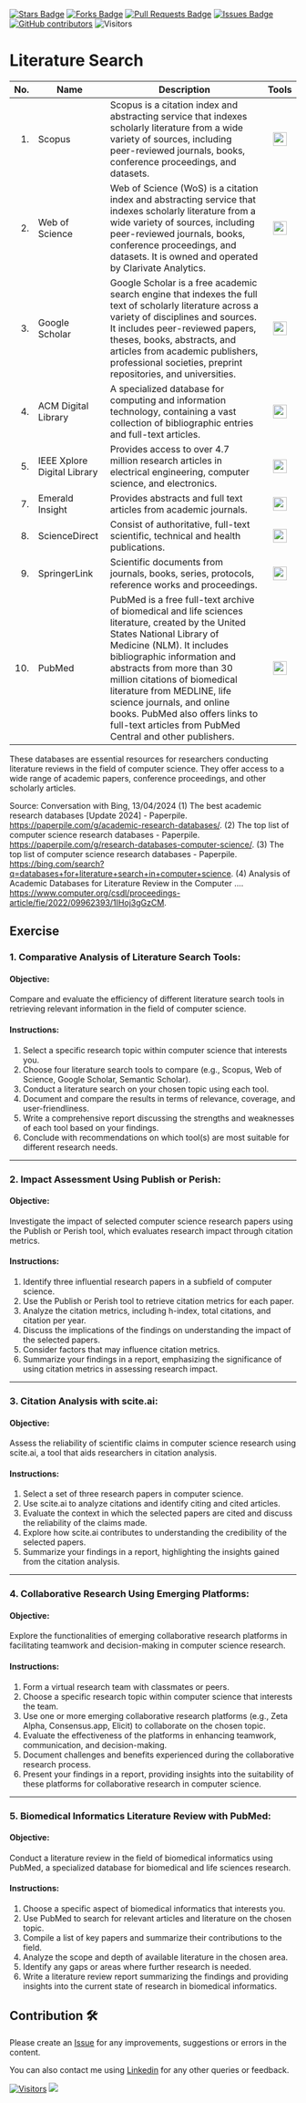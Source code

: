 <a href="https://github.com/drshahizan/SLR-FC/stargazers"><img src="https://img.shields.io/github/stars/drshahizan/SLR-FC" alt="Stars Badge"/></a>
<a href="https://github.com/drshahizan/SLR-FC/network/members"><img src="https://img.shields.io/github/forks/drshahizan/SLR-FC" alt="Forks Badge"/></a>
<a href="https://github.com/drshahizan/SLR-FC"><img src="https://img.shields.io/github/issues-pr/drshahizan/SLR-FC" alt="Pull Requests Badge"/></a>
<a href="https://github.com/drshahizan/SLR-FC/issues"><img src="https://img.shields.io/github/issues/drshahizan/SLR-FC" alt="Issues Badge"/></a>
<a href="https://github.com/drshahizan/SLR-FC/graphs/contributors"><img alt="GitHub contributors" src="https://img.shields.io/github/contributors/drshahizan/SLR-FC?color=2b9348"></a>
![Visitors](https://api.visitorbadge.io/api/visitors?path=https%3A%2F%2Fgithub.com%2Fdrshahizan%2FSLR-FC&labelColor=%23d9e3f0&countColor=%23697689&style=flat)

# Literature Search

| No.  | Name | Description | Tools |
|------: | ------------------|-----|:--------:|
| 1. | Scopus | Scopus is a citation index and abstracting service that indexes scholarly literature from a wide variety of sources, including peer-reviewed journals, books, conference proceedings, and datasets. | <a href="https://www-scopus-com.ezproxy.utm.my/search/form.uri#basic" ><img src="../images/download.gif" width="24px" height="24px" ></a> |
| 2. | Web of Science | Web of Science (WoS) is a citation index and abstracting service that indexes scholarly literature from a wide variety of sources, including peer-reviewed journals, books, conference proceedings, and datasets. It is owned and operated by Clarivate Analytics. | <a href="https://www-webofscience-com.ezproxy.utm.my/wos/woscc/basic-search" ><img src="../images/download.gif" width="24px" height="24px" ></a> |
| 3. | Google Scholar | Google Scholar is a free academic search engine that indexes the full text of scholarly literature across a variety of disciplines and sources. It includes peer-reviewed papers, theses, books, abstracts, and articles from academic publishers, professional societies, preprint repositories, and universities. | <a href="https://scholar.google.com/" ><img src="../images/download.gif" width="24px" height="24px" ></a> |
| 4. | ACM Digital Library | A specialized database for computing and information technology, containing a vast collection of bibliographic entries and full-text articles. | <a href="https://dl-acm-org.ezproxy.utm.my/" ><img src="../images/download.gif" width="24px" height="24px" ></a> |
| 5. | IEEE Xplore Digital Library | Provides access to over 4.7 million research articles in electrical engineering, computer science, and electronics. | <a href="https://ieeexplore-ieee-org.ezproxy.utm.my/Xplore/home.jsp" ><img src="../images/download.gif" width="24px" height="24px" ></a> |
| 7. | Emerald Insight | Provides abstracts and full text articles from academic journals. | <a href="https://www-emerald-com.ezproxy.utm.my/" ><img src="../images/download.gif" width="24px" height="24px" ></a> |
| 8. | ScienceDirect | Consist of authoritative, full-text scientific, technical and health publications. | <a href="https://www-sciencedirect-com.ezproxy.utm.my/" ><img src="../images/download.gif" width="24px" height="24px" ></a> |
| 9. | SpringerLink | Scientific documents from journals, books, series, protocols, reference works and proceedings. | <a href="https://link-springer-com.ezproxy.utm.my/" ><img src="../images/download.gif" width="24px" height="24px" ></a> |
| 10. | PubMed | PubMed is a free full-text archive of biomedical and life sciences literature, created by the United States National Library of Medicine (NLM). It includes bibliographic information and abstracts from more than 30 million citations of biomedical literature from MEDLINE, life science journals, and online books. PubMed also offers links to full-text articles from PubMed Central and other publishers.| <a href="https://pubmed.ncbi.nlm.nih.gov/" ><img src="../images/download.gif" width="24px" height="24px" ></a> |



These databases are essential resources for researchers conducting literature reviews in the field of computer science. They offer access to a wide range of academic papers, conference proceedings, and other scholarly articles.

Source: Conversation with Bing, 13/04/2024
(1) The best academic research databases [Update 2024] - Paperpile. https://paperpile.com/g/academic-research-databases/.
(2) The top list of computer science research databases - Paperpile. https://paperpile.com/g/research-databases-computer-science/.
(3) The top list of computer science research databases - Paperpile. https://bing.com/search?q=databases+for+literature+search+in+computer+science.
(4) Analysis of Academic Databases for Literature Review in the Computer .... https://www.computer.org/csdl/proceedings-article/fie/2022/09962393/1IHoj3gGzCM.

## Exercise

### 1. Comparative Analysis of Literature Search Tools:

#### Objective:
Compare and evaluate the efficiency of different literature search tools in retrieving relevant information in the field of computer science.

#### Instructions:
1. Select a specific research topic within computer science that interests you.
2. Choose four literature search tools to compare (e.g., Scopus, Web of Science, Google Scholar, Semantic Scholar).
3. Conduct a literature search on your chosen topic using each tool.
4. Document and compare the results in terms of relevance, coverage, and user-friendliness.
5. Write a comprehensive report discussing the strengths and weaknesses of each tool based on your findings.
6. Conclude with recommendations on which tool(s) are most suitable for different research needs.

---

### 2. Impact Assessment Using Publish or Perish:

#### Objective:
Investigate the impact of selected computer science research papers using the Publish or Perish tool, which evaluates research impact through citation metrics.

#### Instructions:
1. Identify three influential research papers in a subfield of computer science.
2. Use the Publish or Perish tool to retrieve citation metrics for each paper.
3. Analyze the citation metrics, including h-index, total citations, and citation per year.
4. Discuss the implications of the findings on understanding the impact of the selected papers.
5. Consider factors that may influence citation metrics.
6. Summarize your findings in a report, emphasizing the significance of using citation metrics in assessing research impact.

---

### 3. Citation Analysis with scite.ai:

#### Objective:
Assess the reliability of scientific claims in computer science research using scite.ai, a tool that aids researchers in citation analysis.

#### Instructions:
1. Select a set of three research papers in computer science.
2. Use scite.ai to analyze citations and identify citing and cited articles.
3. Evaluate the context in which the selected papers are cited and discuss the reliability of the claims made.
4. Explore how scite.ai contributes to understanding the credibility of the selected papers.
5. Summarize your findings in a report, highlighting the insights gained from the citation analysis.

---

### 4. Collaborative Research Using Emerging Platforms:

#### Objective:
Explore the functionalities of emerging collaborative research platforms in facilitating teamwork and decision-making in computer science research.

#### Instructions:
1. Form a virtual research team with classmates or peers.
2. Choose a specific research topic within computer science that interests the team.
3. Use one or more emerging collaborative research platforms (e.g., Zeta Alpha, Consensus.app, Elicit) to collaborate on the chosen topic.
4. Evaluate the effectiveness of the platforms in enhancing teamwork, communication, and decision-making.
5. Document challenges and benefits experienced during the collaborative research process.
6. Present your findings in a report, providing insights into the suitability of these platforms for collaborative research in computer science.

---

### 5. Biomedical Informatics Literature Review with PubMed:

#### Objective:
Conduct a literature review in the field of biomedical informatics using PubMed, a specialized database for biomedical and life sciences research.

#### Instructions:
1. Choose a specific aspect of biomedical informatics that interests you.
2. Use PubMed to search for relevant articles and literature on the chosen topic.
3. Compile a list of key papers and summarize their contributions to the field.
4. Analyze the scope and depth of available literature in the chosen area.
5. Identify any gaps or areas where further research is needed.
6. Write a literature review report summarizing the findings and providing insights into the current state of research in biomedical informatics.


## Contribution 🛠️
Please create an [Issue](https://github.com/drshahizan/SLR-FC/issues) for any improvements, suggestions or errors in the content.

You can also contact me using [Linkedin](https://www.linkedin.com/in/drshahizan/) for any other queries or feedback.

[![Visitors](https://api.visitorbadge.io/api/visitors?path=https%3A%2F%2Fgithub.com%2Fdrshahizan&labelColor=%23697689&countColor=%23555555&style=plastic)](https://visitorbadge.io/status?path=https%3A%2F%2Fgithub.com%2Fdrshahizan)
![](https://hit.yhype.me/github/profile?user_id=81284918)




